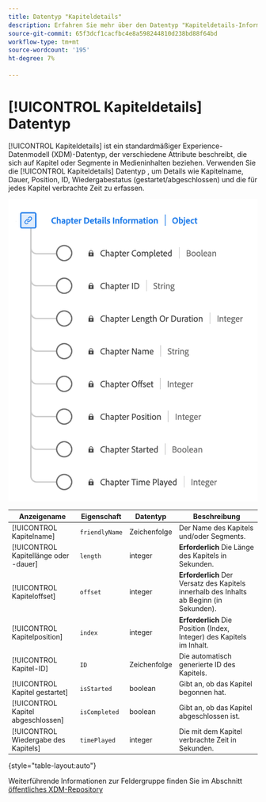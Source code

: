 ```yaml
---
title: Datentyp "Kapiteldetails"
description: Erfahren Sie mehr über den Datentyp "Kapiteldetails-Informationen - Experience-Datenmodell (XDM)".
source-git-commit: 65f3dcf1cacfbc4e8a598244810d238bd88f64bd
workflow-type: tm+mt
source-wordcount: '195'
ht-degree: 7%

---
```


# [!UICONTROL Kapiteldetails] Datentyp

[!UICONTROL Kapiteldetails] ist ein standardmäßiger Experience-Datenmodell (XDM)-Datentyp, der verschiedene Attribute beschreibt, die sich auf Kapitel oder Segmente in Medieninhalten beziehen. Verwenden Sie die [!UICONTROL Kapiteldetails] Datentyp , um Details wie Kapitelname, Dauer, Position, ID, Wiedergabestatus (gestartet/abgeschlossen) und die für jedes Kapitel verbrachte Zeit zu erfassen.

![Ein Diagramm des Datentyps Kapiteldetails .](../images/data-types/chapter-details-information.png)

| Anzeigename | Eigenschaft | Datentyp | Beschreibung |
|---------------------------|---------------|-----------|---------------------------------------------------|
| [!UICONTROL Kapitelname] | `friendlyName` | Zeichenfolge | Der Name des Kapitels und/oder Segments. |
| [!UICONTROL Kapitellänge oder -dauer] | `length` | integer | **Erforderlich** Die Länge des Kapitels in Sekunden. |
| [!UICONTROL Kapiteloffset] | `offset` | integer | **Erforderlich** Der Versatz des Kapitels innerhalb des Inhalts ab Beginn (in Sekunden). |
| [!UICONTROL Kapitelposition] | `index` | integer | **Erforderlich** Die Position (Index, Integer) des Kapitels im Inhalt. |
| [!UICONTROL Kapitel-ID] | `ID` | Zeichenfolge | Die automatisch generierte ID des Kapitels. |
| [!UICONTROL Kapitel gestartet] | `isStarted` | boolean | Gibt an, ob das Kapitel begonnen hat. |
| [!UICONTROL Kapitel abgeschlossen] | `isCompleted` | boolean | Gibt an, ob das Kapitel abgeschlossen ist. |
| [!UICONTROL Wiedergabe des Kapitels] | `timePlayed` | integer | Die mit dem Kapitel verbrachte Zeit in Sekunden. |

{style="table-layout:auto"}

Weiterführende Informationen zur Feldergruppe finden Sie im Abschnitt [öffentliches XDM-Repository](https://github.com/adobe/xdm/blob/master/components/datatypes/chapterdetails.schema.json)
